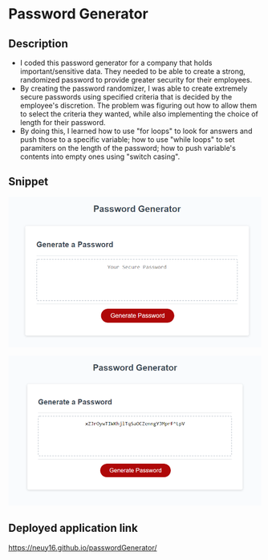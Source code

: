 # Password Generator 

## Description

- I coded this password generator for a company that holds important/sensitive data. They needed to be able to create a strong, randomized password to provide greater security for their employees. 
- By creating the password randomizer, I was able to create extremely secure passwords using specified criteria that is decided by the employee's discretion. The problem was figuring out how to allow them to select the criteria they wanted, while also implementing the choice of length for their password.
- By doing this, I learned how to use "for loops" to look for answers and push those to a specific variable; how to use "while loops" to set paramiters on the length of the password; how to push variable's contents into empty ones using "switch casing".

## Snippet
![](./assets/images/passwordEmpty.PNG)

![](./assets/images/passwordFilled.PNG)



## Deployed application link

https://neuy16.github.io/passwordGenerator/